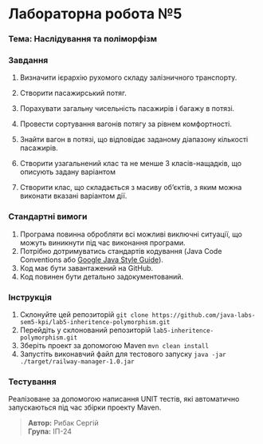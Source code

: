 # Лабораторна робота №5

### Тема: Наслідування та поліморфізм

### Завдання

1. Визначити ієрархію рухомого складу залізничного транспорту.
2. Створити пасажирський потяг.
3. Порахувати загальну чисельність пасажирів і багажу в потязі.
4. Провести сортування вагонів потягу за рівнем комфортності.
5. Знайти вагон в потязі, що відповідає заданому діапазону кількості пасажирів.

6. Створити узагальнений клас та не менше 3 класів-нащадків, що описують задану варіантом
7. Створити клас, що складається з масиву об’єктів, з яким можна виконати вказані варіантом дії.

### Стандартні вимоги
1. Програма повинна обробляти всі можливі виключні ситуації, що можуть виникнути під час виконання програми.
2. Потрібно дотримуватись стандартів кодування (Java Code Conventions або [Google Java Style Guide](https://google.github.io/styleguide/javaguide.html)).
3. Код має бути завантажений на GitHub.
4. Код повинен бути детально задокументований.

### Інструкція
1. Склонуйте цей репозиторій `git clone https://github.com/java-labs-sem5-kpi/lab5-inheritence-polymorphism.git`
2. Перейдіть у склонований репозиторій `lab5-inheritence-polymorphism.git`
3. Зберіть проект за допомогою Maven `mvn clean install`
4. Запустіть виконавчий файл для тестового запуску `java -jar ./target/railway-manager-1.0.jar`

### Тестування
Реалізоване за допомогою написання UNIT тестів, які автоматично запускаються під час збірки проекту Maven.

> **Автор:** Рибак Сергій  
> **Група:** ІП-24